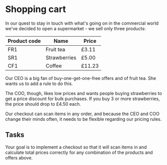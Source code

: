 Shopping cart
=============

In our quest to stay in touch with what's going on in the commercial
world we've decided to open a supermarket - we sell only three
products:

|Product code | Name         | Price |
|-------------|--------------|-------|
|FR1          | Fruit tea    |  £3.11|
|SR1          | Strawberries |  £5.00|
|CF1          | Coffee       | £11.23|

Our CEO is a big fan of buy-one-get-one-free offers and of fruit tea.
She wants us to add a rule to do this.

The COO, though, likes low prices and wants people buying strawberries
to get a price discount for bulk purchases. If you buy 3 or more
strawberries, the price should drop to £4.50 each.

Our checkout can scan items in any order, and because the CEO and COO
change their minds often, it needs to be flexible regarding our
pricing rules.

## Tasks

Your goal is to implement a checkout so that it will scan items in and
calculate total prices correctly for any combination of the products and offers above.